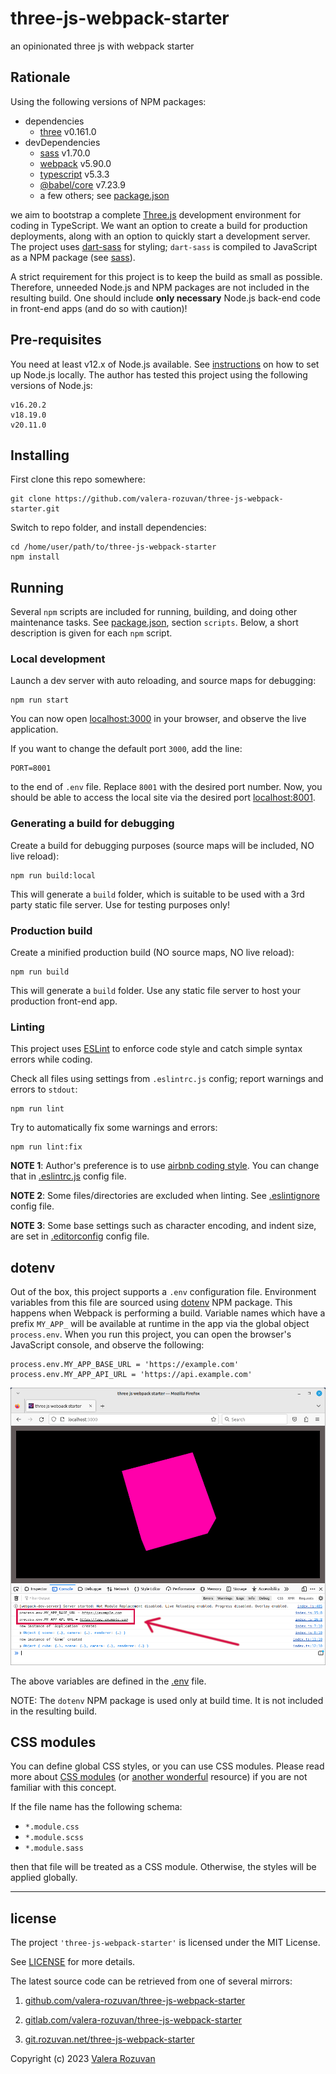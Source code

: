 # three-js-webpack-starter

an opinionated three js with webpack starter

## Rationale

Using the following versions of NPM packages:

- dependencies
  - [three](https://www.npmjs.com/package/three) v0.161.0
- devDependencies
  - [sass](https://www.npmjs.com/package/sass) v1.70.0
  - [webpack](https://www.npmjs.com/package/webpack) v5.90.0
  - [typescript](https://www.npmjs.com/package/typescript) v5.3.3
  - [@babel/core](https://www.npmjs.com/package/@babel/core) v7.23.9
  - a few others; see [package.json](./package.json)

we aim to bootstrap a complete [Three.js](https://threejs.org/) development environment for coding in TypeScript. We want an option to create a build for production deployments, along with an option to quickly start a development server. The project uses [dart-sass](https://github.com/sass/dart-sass) for styling; `dart-sass` is compiled to JavaScript as a NPM package (see [sass](https://www.npmjs.com/package/sass)).

A strict requirement for this project is to keep the build as small as possible. Therefore, unneeded Node.js and NPM packages are not included in the resulting build. One should include **only necessary** Node.js back-end code in front-end apps (and do so with caution)!

## Pre-requisites

You need at least v12.x of Node.js available. See [instructions](https://nodejs.org/en/download/) on how to set up Node.js locally. The author has tested this project using the following versions of Node.js:

```text
v16.20.2
v18.19.0
v20.11.0
```

## Installing

First clone this repo somewhere:

```shell
git clone https://github.com/valera-rozuvan/three-js-webpack-starter.git
```

Switch to repo folder, and install dependencies:

```shell
cd /home/user/path/to/three-js-webpack-starter
npm install
```

## Running

Several `npm` scripts are included for running, building, and doing other maintenance tasks. See [package.json](./package.json), section `scripts`. Below, a short description is given for each `npm` script.

### Local development

Launch a dev server with auto reloading, and source maps for debugging:

```shell
npm run start
```

You can now open [localhost:3000](http://localhost:3000/) in your browser, and observe the live application.

If you want to change the default port `3000`, add the line:

```text
PORT=8001
```

to the end of `.env` file. Replace `8001` with the desired port number. Now, you should be able to access the local site via the desired port [localhost:8001](http://localhost:8001/).

### Generating a build for debugging

Create a build for debugging purposes (source maps will be included, NO live reload):

```shell
npm run build:local
```

This will generate a `build` folder, which is suitable to be used with a 3rd party static file server. Use for testing purposes only!

### Production build

Create a minified production build (NO source maps, NO live reload):

```shell
npm run build
```

This will generate a `build` folder. Use any static file server to host your production front-end app.

### Linting

This project uses [ESLint](https://eslint.org/) to enforce code style and catch simple syntax errors while coding.

Check all files using settings from `.eslintrc.js` config; report warnings and errors to `stdout`:

```shell
npm run lint
```

Try to automatically fix some warnings and errors:

```shell
npm run lint:fix
```

**NOTE 1**: Author's preference is to use [airbnb coding style](https://airbnb.io/javascript/). You can change that in [.eslintrc.js](.eslintrc.js) config file.

**NOTE 2**: Some files/directories are excluded when linting. See [.eslintignore](.eslintignore) config file.

**NOTE 3**: Some base settings such as character encoding, and indent size, are set in [.editorconfig](./.editorconfig) config file.

## dotenv

Out of the box, this project supports a `.env` configuration file. Environment variables from this file are sourced using [dotenv](https://www.npmjs.com/package/dotenv) NPM package. This happens when Webpack is performing a build. Variable names which have a prefix `MY_APP_` will be available at runtime in the app via the global object `process.env`. When you run this project, you can open the browser's JavaScript console, and observe the following:

```text
process.env.MY_APP_BASE_URL = 'https://example.com'
process.env.MY_APP_API_URL = 'https://api.example.com'
```

![ENV vars preview in browser](./env_vars_preview_in_browser.png "ENV vars preview in browser")

The above variables are defined in the [.env](./.env) file.

NOTE: The `dotenv` NPM package is used only at build time. It is not included in the resulting build.

## CSS modules

You can define global CSS styles, or you can use CSS modules. Please read more about [CSS modules](https://css-tricks.com/css-modules-part-1-need/) (or [another wonderful](https://blog.logrocket.com/a-deep-dive-into-css-modules/) resource) if you are not familiar with this concept.

If the file name has the following schema:

- `*.module.css`
- `*.module.scss`
- `*.module.sass`

then that file will be treated as a CSS module. Otherwise, the styles will be applied globally.

---

## license

The project `'three-js-webpack-starter'` is licensed under the MIT License.

See [LICENSE](./LICENSE) for more details.

The latest source code can be retrieved from one of several mirrors:

1. [github.com/valera-rozuvan/three-js-webpack-starter](https://github.com/valera-rozuvan/three-js-webpack-starter)

2. [gitlab.com/valera-rozuvan/three-js-webpack-starter](https://gitlab.com/valera-rozuvan/three-js-webpack-starter)

3. [git.rozuvan.net/three-js-webpack-starter](https://git.rozuvan.net/three-js-webpack-starter)

Copyright (c) 2023 [Valera Rozuvan](https://valera.rozuvan.net/)
